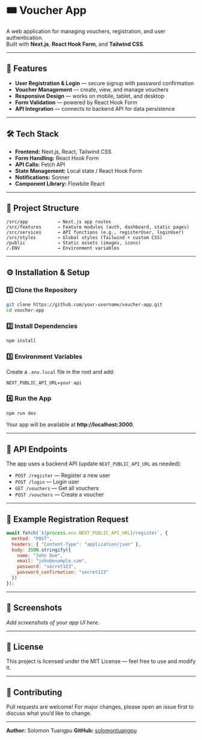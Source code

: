 # 🎟️ Voucher App

A web application for managing vouchers, registration, and user authentication.  
Built with **Next.js**, **React Hook Form**, and **Tailwind CSS**.

---

## 📌 Features
- **User Registration & Login** — secure signup with password confirmation
- **Voucher Management** — create, view, and manage vouchers
- **Responsive Design** — works on mobile, tablet, and desktop
- **Form Validation** — powered by React Hook Form
- **API Integration** — connects to backend API for data persistence

---

## 🛠️ Tech Stack
- **Frontend:** Next.js, React, Tailwind CSS
- **Form Handling:** React Hook Form
- **API Calls:** Fetch API
- **State Management:** Local state / React Hook Form
- **Notifications:** Sonner
- **Component Library:** Flowbite React

---

## 📂 Project Structure
```
/src/app           → Next.js app routes
/src/features      → Feature modules (auth, dashboard, static pages)
/src/services      → API functions (e.g., registerUser, loginUser)
/src/styles        → Global styles (Tailwind + custom CSS)
/public            → Static assets (images, icons)
/.ENV              → Environment variables
```

---

## ⚙️ Installation & Setup

### 1️⃣ Clone the Repository
```bash
git clone https://github.com/your-username/voucher-app.git
cd voucher-app
```

### 2️⃣ Install Dependencies
```bash
npm install
```

### 3️⃣ Environment Variables
Create a `.env.local` file in the root and add:
```env
NEXT_PUBLIC_API_URL=your api
```

### 4️⃣ Run the App
```bash
npm run dev
```
Your app will be available at **http://localhost:3000**.

---

## 🔗 API Endpoints
The app uses a backend API (update `NEXT_PUBLIC_API_URL` as needed):
- `POST /register` — Register a new user
- `POST /login` — Login user
- `GET /vouchers` — Get all vouchers
- `POST /vouchers` — Create a voucher

---

## 🧪 Example Registration Request
```js
await fetch(`${process.env.NEXT_PUBLIC_API_URL}/register`, {
  method: "POST",
  headers: { "Content-Type": "application/json" },
  body: JSON.stringify({
    name: "John Doe",
    email: "john@example.com",
    password: "secret123",
    password_confirmation: "secret123"
  })
});
```

---

## 📸 Screenshots
_Add screenshots of your app UI here._

---

## 📜 License
This project is licensed under the MIT License — feel free to use and modify it.

---

## 🤝 Contributing
Pull requests are welcome! For major changes, please open an issue first to discuss what you’d like to change.

---

**Author:** Solomon Tuangpu 
**GitHub:** [solomontuangpu](https://github.com/solomontuangpu)